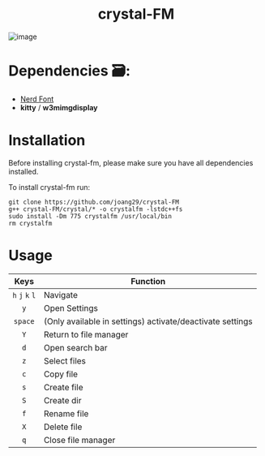<h1 align=center>crystal-FM</h1>

![image](https://github.com/joang29/crystal/assets/85022759/444826d8-cfba-406e-b507-f52b53d1f32c)

# Dependencies 🗃:
- [Nerd Font](https://github.com/ryanoasis/nerd-fonts/tree/master/patched-fonts/Iosevka)
- **kitty** / **w3mimgdisplay** 

# Installation
Before installing crystal-fm, please make sure you have all dependencies installed.

To install crystal-fm run:
```
git clone https://github.com/joang29/crystal-FM
g++ crystal-FM/crystal/* -o crystalfm -lstdc++fs
sudo install -Dm 775 crystalfm /usr/local/bin
rm crystalfm
```

# Usage
|               Keys               | Function                                                  |
|:--------------------------------:|-----------------------------------------------------------|
|          `h` `j` `k` `l`         | Navigate                                                  |
|                `y`               | Open Settings                                             |
|              `space`             | (Only available in settings) activate/deactivate settings |
|                `Y`               | Return to file manager                                    |
|                `d`               | Open search bar                                           |
|                `z`               | Select files                                              |
|                `c`               | Copy file                                                 |
|                `s`               | Create file                                               |
|                `S`               | Create dir                                                |
|                `f`               | Rename file                                               |
|                `X`               | Delete file                                               |
|                `q`               | Close file manager                                        |
